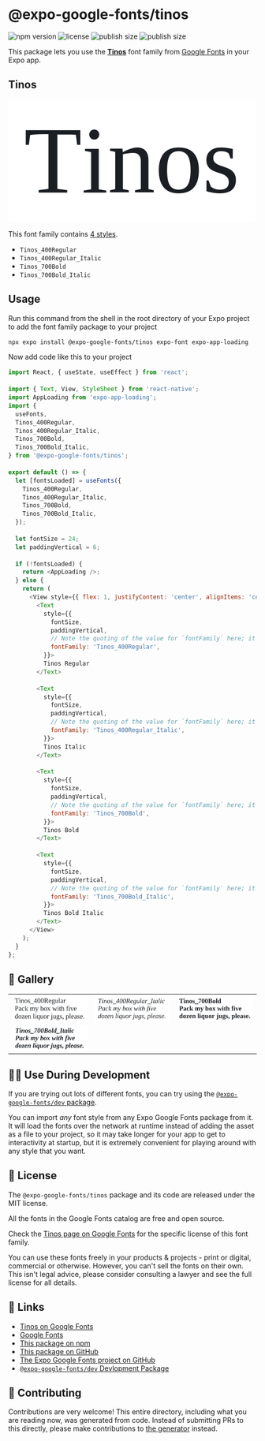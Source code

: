 # @expo-google-fonts/tinos

![npm version](https://flat.badgen.net/npm/v/@expo-google-fonts/tinos)
![license](https://flat.badgen.net/github/license/expo/google-fonts)
![publish size](https://flat.badgen.net/packagephobia/install/@expo-google-fonts/tinos)
![publish size](https://flat.badgen.net/packagephobia/publish/@expo-google-fonts/tinos)

This package lets you use the [**Tinos**](https://fonts.google.com/specimen/Tinos) font family from [Google Fonts](https://fonts.google.com/) in your Expo app.

## Tinos

![Tinos](./font-family.png)

This font family contains [4 styles](#-gallery).

- `Tinos_400Regular`
- `Tinos_400Regular_Italic`
- `Tinos_700Bold`
- `Tinos_700Bold_Italic`

## Usage

Run this command from the shell in the root directory of your Expo project to add the font family package to your project
```sh
npx expo install @expo-google-fonts/tinos expo-font expo-app-loading
```

Now add code like this to your project
```js
import React, { useState, useEffect } from 'react';

import { Text, View, StyleSheet } from 'react-native';
import AppLoading from 'expo-app-loading';
import {
  useFonts,
  Tinos_400Regular,
  Tinos_400Regular_Italic,
  Tinos_700Bold,
  Tinos_700Bold_Italic,
} from '@expo-google-fonts/tinos';

export default () => {
  let [fontsLoaded] = useFonts({
    Tinos_400Regular,
    Tinos_400Regular_Italic,
    Tinos_700Bold,
    Tinos_700Bold_Italic,
  });

  let fontSize = 24;
  let paddingVertical = 6;

  if (!fontsLoaded) {
    return <AppLoading />;
  } else {
    return (
      <View style={{ flex: 1, justifyContent: 'center', alignItems: 'center' }}>
        <Text
          style={{
            fontSize,
            paddingVertical,
            // Note the quoting of the value for `fontFamily` here; it expects a string!
            fontFamily: 'Tinos_400Regular',
          }}>
          Tinos Regular
        </Text>

        <Text
          style={{
            fontSize,
            paddingVertical,
            // Note the quoting of the value for `fontFamily` here; it expects a string!
            fontFamily: 'Tinos_400Regular_Italic',
          }}>
          Tinos Italic
        </Text>

        <Text
          style={{
            fontSize,
            paddingVertical,
            // Note the quoting of the value for `fontFamily` here; it expects a string!
            fontFamily: 'Tinos_700Bold',
          }}>
          Tinos Bold
        </Text>

        <Text
          style={{
            fontSize,
            paddingVertical,
            // Note the quoting of the value for `fontFamily` here; it expects a string!
            fontFamily: 'Tinos_700Bold_Italic',
          }}>
          Tinos Bold Italic
        </Text>
      </View>
    );
  }
};

```

## 🔡 Gallery


||||
|-|-|-|
|![Tinos_400Regular](./Tinos_400Regular.ttf.png)|![Tinos_400Regular_Italic](./Tinos_400Regular_Italic.ttf.png)|![Tinos_700Bold](./Tinos_700Bold.ttf.png)||
|![Tinos_700Bold_Italic](./Tinos_700Bold_Italic.ttf.png)||||


## 👩‍💻 Use During Development

If you are trying out lots of different fonts, you can try using the [`@expo-google-fonts/dev` package](https://github.com/expo/google-fonts/tree/master/font-packages/dev#readme).

You can import *any* font style from any Expo Google Fonts package from it. It will load the fonts
over the network at runtime instead of adding the asset as a file to your project, so it may take longer
for your app to get to interactivity at startup, but it is extremely convenient
for playing around with any style that you want.

## 📖 License

The `@expo-google-fonts/tinos` package and its code are released under the MIT license.

All the fonts in the Google Fonts catalog are free and open source.

Check the [Tinos page on Google Fonts](https://fonts.google.com/specimen/Tinos) for the specific license of this font family.

You can use these fonts freely in your products & projects - print or digital, commercial or otherwise. However, you can't sell the fonts on their own. This isn't legal advice, please consider consulting a lawyer and see the full license for all details.

## 🔗 Links

- [Tinos on Google Fonts](https://fonts.google.com/specimen/Tinos)
- [Google Fonts](https://fonts.google.com/)
- [This package on npm](https://www.npmjs.com/package/@expo-google-fonts/tinos)
- [This package on GitHub](https://github.com/expo/google-fonts/tree/master/font-packages/tinos)
- [The Expo Google Fonts project on GitHub](https://github.com/expo/google-fonts)
- [`@expo-google-fonts/dev` Devlopment Package](https://github.com/expo/google-fonts/tree/master/font-packages/dev)

## 🤝 Contributing

Contributions are very welcome! This entire directory, including what you are reading now, was generated from code. Instead of submitting PRs to this directly, please make contributions to [the generator](https://github.com/expo/google-fonts/tree/master/packages/generator) instead.
